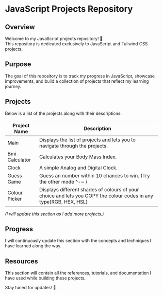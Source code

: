 # JavaScript Projects Repository  

## Overview  
Welcome to my JavaScript projects repository! 🚀  
This repository is dedicated exclusively to JavaScript and Tailwind CSS projects.  

## Purpose  
The goal of this repository is to track my progress in JavaScript, showcase improvements, and build a collection of projects that reflect my learning journey.  

## Projects  
Below is a list of the projects along with their descriptions:  

| Project Name | Description |
|-------------|------------|
| Main            | Displays the list of projects and lets you to navigate through the projects.  |
| Bmi Calculator  | Calculates your Body Mass Index. |
| Clock           | A simple Analog and Digital Clock. |
| Guess Game      | Guess an number within 10 chances to win. (Try the other mode ^-~ ) |
| Colour Picker   | Displays different shades of colours of your choice and lets you COPY the colour codes in any type(RGB, HEX, HSL) |

*(I will update this section as I add more projects.)*  

## Progress  
I will continuously update this section with the concepts and techniques I have learned along the way.  

## Resources  
This section will contain all the references, tutorials, and documentation I have used while building these projects.  

Stay tuned for updates! 🎯  
